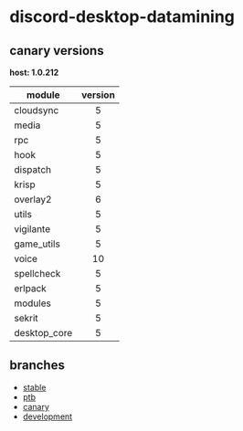 # discord-desktop-datamining

## canary versions

**host: 1.0.212**

| module | version |
| ------ | :-----: |
| cloudsync | 5 |
| media | 5 |
| rpc | 5 |
| hook | 5 |
| dispatch | 5 |
| krisp | 5 |
| overlay2 | 6 |
| utils | 5 |
| vigilante | 5 |
| game_utils | 5 |
| voice | 10 |
| spellcheck | 5 |
| erlpack | 5 |
| modules | 5 |
| sekrit | 5 |
| desktop_core | 5 |

## branches

- [stable](https://github.com/OpenAsar/discord-desktop-datamining/tree/stable)
- [ptb](https://github.com/OpenAsar/discord-desktop-datamining/tree/ptb)
- [canary](https://github.com/OpenAsar/discord-desktop-datamining/tree/canary)
- [development](https://github.com/OpenAsar/discord-desktop-datamining/tree/development)